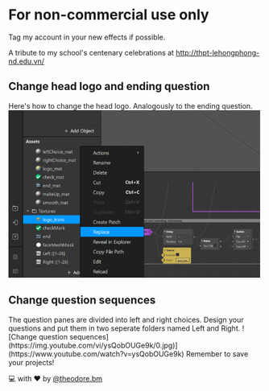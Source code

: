 # For non-commercial use only

Tag my account in your new effects if possible.

A tribute to my school's centenary celebrations at http://thpt-lehongphong-nd.edu.vn/

<h2>Change head logo and ending question</h2>
Here's how to change the head logo. Analogously to the ending question.
<img src="docs/logoChange.png" alt="Change head logo" width="500">

<h2>Change question sequences</h2>
The question panes are divided into left and right choices.
Design your questions and put them in two seperate folders named Left and Right.
![Change question sequences](https://img.youtube.com/vi/ysQobOUGe9k/0.jpg)](https://www.youtube.com/watch?v=ysQobOUGe9k)
Remember to save your projects!

:computer: with :heart: by [@theodore.bm](https://www.instagram.com/theodore.bm/)
